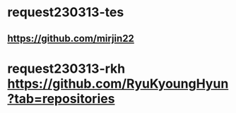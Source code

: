 # request230313-tes
## https://github.com/mirjin22
# request230313-rkh https://github.com/RyuKyoungHyun?tab=repositories